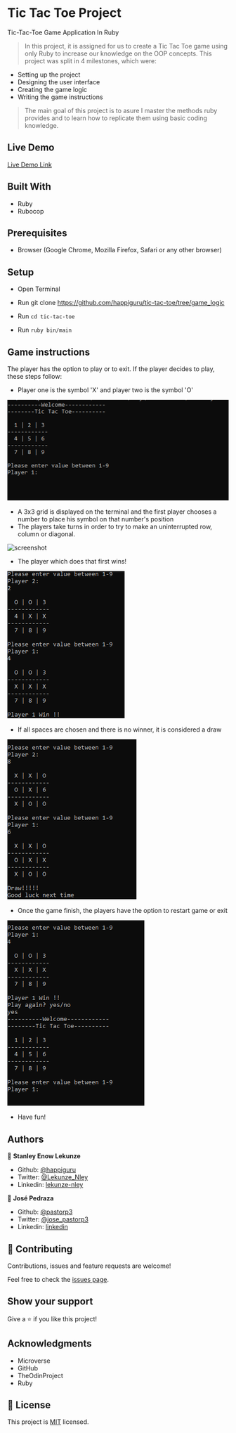 # Tic Tac Toe Project

Tic-Tac-Toe Game Application In Ruby

> In this project, it is assigned for us to create a Tic Tac Toe game using only Ruby to increase our knowledge on the OOP concepts. 
This project was split in 4 milestones, which were:
- Setting up the project
- Designing the user interface
- Creating the game logic
- Writing the game instructions

> The main goal of this project is to asure I master the methods ruby provides and to learn how to replicate them using basic coding knowledge.
## Live Demo
[Live Demo Link](https://repl.it/@pastorp3/tic-tac-toe#README.md)

## Built With
- Ruby
- Rubocop

## Prerequisites

- Browser (Google Chrome, Mozilla Firefox, Safari or any other browser)

## Setup
- Open Terminal

- Run git clone https://github.com/happiguru/tic-tac-toe/tree/game_logic
- Run `cd tic-tac-toe`
- Run `ruby bin/main`


## Game instructions
  The player has the option to play or to exit. If the player decides to play, these steps follow:
- Player one is the symbol 'X' and player two is the symbol 'O'

![screenshot](./images/tic-1.png)

- A 3x3 grid is displayed on the terminal and the first player chooses a number to place his symbol on that number's position
- The players take turns in order to try to make an uninterrupted row, column or diagonal.

![screenshot](./images/tic-2png)

- The player which does that first wins!

![screenshot](./images/tic-3.png)

- If all spaces are chosen and there is no winner, it is considered a draw

![screenshot](./images/tic-4.png)

- Once the game finish, the players have the option to restart game or exit

![screenshot](./images/tic-5.png)

- Have fun!

## Authors

👤 **Stanley Enow Lekunze**

- Github: [@happiguru](https://github.com/happiguru)
- Twitter: [@Lekunze_Nley](https://twitter.com/Lekunze_Nley)
- Linkedin: [lekunze-nley](https://www.linkedin.com/in/lekunze-nley/)


👤 **José Pedraza**

- Github: [@pastorp3](https://github.com/pastorp3)
- Twitter: [@jose_pastorp3](https://twitter.com/jose_pastorp3)
- Linkedin: [linkedin](https://www.linkedin.com/in/jos%C3%A9-pedraza-acevedo-ab700a1a9/)

## 🤝 Contributing

Contributions, issues and feature requests are welcome!

Feel free to check the [issues page](https://github.com/happiguru/tic-tac-toe/issues).

## Show your support

Give a ⭐️ if you like this project!

## Acknowledgments

- Microverse
- GitHub
- TheOdinProject
- Ruby

## 📝 License

This project is [MIT](lic.url) licensed.
